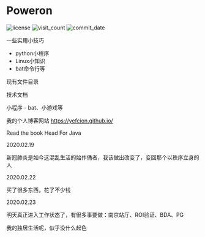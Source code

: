 # Poweron

![license](https://img.shields.io/github/license/yefcion/Poweron)
![visit_count]( https://visitor-badge.glitch.me/badge?page_id=<p34w56e14r48t4454gfd4g610gd45gt131f3s1fdg246541>) 
![commit_date](https://img.shields.io/github/last-commit/yefcion/Poweron)

一些实用小技巧

- python小程序
- Linux小知识
- bat命令行等



现有文件目录

技术文档

小程序 - bat、小游戏等



我的个人博客网站 https://yefcion.github.io/



Read the book Head For Java



2020.02.19

新冠肺炎是如今这混乱生活的始作俑者，我该做出改变了，变回那个以秩序立身的人



2020.02.22

买了很多东西，花了不少钱



2020.02.23

明天真正进入工作状态了，有很多事要做：南京站厅、ROI验证、BDA、PG

我的独居生活呢，似乎没什么起色
